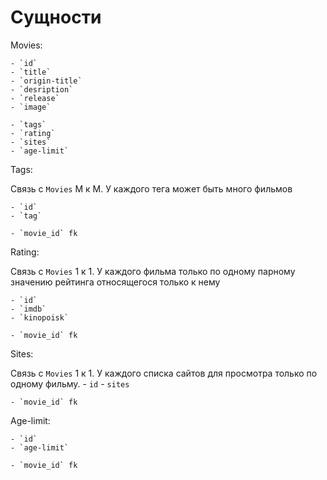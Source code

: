# Сущности

Movies:

    - `id`
    - `title`
    - `origin-title`
    - `desription`
    - `release`
    - `image`

    - `tags`
    - `rating`
    - `sites`
    - `age-limit`

Tags:

Связь с `Movies` М к М. У каждого тега может быть много фильмов

    - `id` 
    - `tag`

    - `movie_id` fk

Rating:

Связь с `Movies` 1 к 1. У каждого фильма только по одному парному значению рейтинга относящегося только к нему 

    - `id`
    - `imdb`
    - `kinopoisk`
    
    - `movie_id` fk

Sites:

Связь с `Movies` 1 к 1. У каждого списка сайтов для просмотра только по одному фильму. 
    - `id`
    - `sites`

    - `movie_id` fk

Age-limit:

    - `id`
    - `age-limit`

    - `movie_id` fk